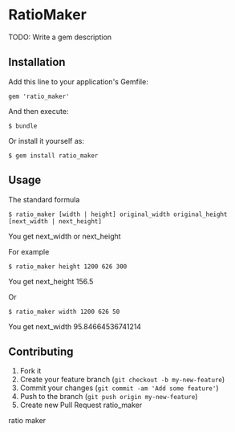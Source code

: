 # RatioMaker

TODO: Write a gem description

## Installation

Add this line to your application's Gemfile:

    gem 'ratio_maker'

And then execute:

    $ bundle

Or install it yourself as:

    $ gem install ratio_maker

## Usage

The standard formula 

    $ ratio_maker [width | height] original_width original_height [next_width | next_height]

You get next_width or next_height

For example

    $ ratio_maker height 1200 626 300

You get next_height 156.5

Or

    $ ratio_maker width 1200 626 50

You get next_width 95.84664536741214

## Contributing

1. Fork it
2. Create your feature branch (`git checkout -b my-new-feature`)
3. Commit your changes (`git commit -am 'Add some feature'`)
4. Push to the branch (`git push origin my-new-feature`)
5. Create new Pull Request
ratio_maker

ratio maker
